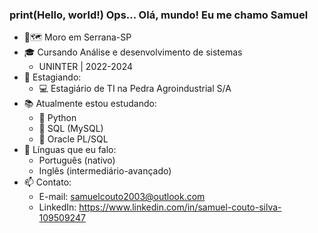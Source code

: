 ### print(Hello, world!) Ops... Olá, mundo! Eu me chamo Samuel 

- 📍🗺️ Moro em Serrana-SP
- 🎓 Cursando Análise e desenvolvimento de sistemas
    * UNINTER | 2022-2024
- 💼 Estagiando:
    * 💻 Estagiário de TI na Pedra Agroindustrial S/A
- 📚 Atualmente estou estudando:
    * 🐍 Python
    * 🐬 SQL (MySQL)
    * 📁 Oracle PL/SQL
- 💬 Línguas que eu falo:
    * Português (nativo)
    * Inglês (intermediário-avançado)
- 📫 Contato:
   * E-mail: samuelcouto2003@outlook.com
   * LinkedIn: https://www.linkedin.com/in/samuel-couto-silva-109509247
